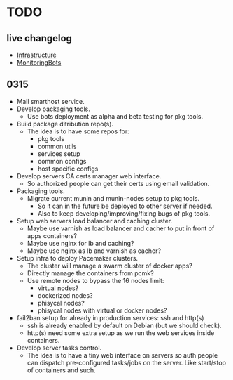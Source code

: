 # TODO

## live changelog

* [Infrastructure](../../../compare/8035cc33...master)
* [MonitoringBots](../../../../MonitoringBots/compare/3cc8daf5...master)

## 0315

* Mail smarthost service.
* Develop packaging tools.
	* Use bots deployment as alpha and beta testing for pkg tools.
* Build package ditribution repo(s).
	* The idea is to have some repos for:
		* pkg tools
		* common utils
		* services setup
		* common configs
		* host specific configs
* Develop servers CA certs manager web interface.
	* So authorized people can get their certs using email validation.
* Packaging tools.
	* Migrate current munin and munin-nodes setup to pkg tools.
		* So it can in the future be deployed to other server if needed.
		* Also to keep developing/improving/fixing bugs of pkg tools.
* Setup web servers load balancer and caching cluster.
	* Maybe use varnish as load balancer and cacher to put in front of apps containers?
	* Maybe use nginx for lb and caching?
	* Maybe use nginx as lb and varnish as cacher?
* Setup infra to deploy Pacemaker clusters.
	* The cluster will manage a swarm cluster of docker apps?
	* Directly manage the containers from pcmk?
	* Use remote nodes to bypass the 16 nodes limit:
		* virtual nodes?
		* dockerized nodes?
		* phisycal nodes?
		* phisycal nodes with virtual or docker nodes?
* fail2ban setup for already in production services: ssh and http(s)
	* ssh is already enabled by default on Debian (but we should check).
	* http(s) need some extra setup as we run the web services inside containers.
* Develop server tasks control.
	* The idea is to have a tiny web interface on servers so auth people can dispatch pre-configured tasks/jobs on the server. Like start/stop of containers and such.
